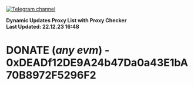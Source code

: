 [![Telegram channel](https://img.shields.io/endpoint?url=https://runkit.io/damiankrawczyk/telegram-badge/branches/master?url=https://t.me/n4z4v0d)](https://t.me/n4z4v0d) 

**Dynamic Updates Proxy List with Proxy Checker**  
**Last Updated: 22.12.23 16:48**

# DONATE (_any evm_) - 0xDEADf12DE9A24b47Da0a43E1bA70B8972F5296F2
